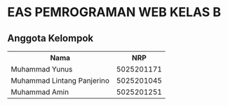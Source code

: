 # EAS PEMROGRAMAN WEB KELAS B

## Anggota Kelompok

<table>
    <tr>
        <th>Nama</th>
        <th>NRP</th>
    </tr>
    <tr>
        <td>Muhammad Yunus</td>
        <td>5025201171</td>
    </tr>
    <tr>
        <td>Muhammad Lintang Panjerino</td>
        <td>5025201045</td>
    </tr>
    <tr>
        <td>Muhammad Amin</td>
        <td>5025201251</td>
    </tr>

<table>
